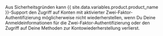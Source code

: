 Aus Sicherheitsgründen kann {{ site.data.variables.product.product_name }}-Support den Zugriff auf Konten mit aktivierter Zwei-Faktor-Authentifizierung möglicherweise nicht wiederherstellen, wenn Du Deine Anmeldeinformationen für die Zwei-Faktor-Authentifizierung oder den Zugriff auf Deine Methoden zur Kontowiederherstellung verlierst.
